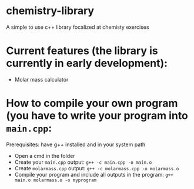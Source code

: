 # chemistry-library
A simple to use c++ library focalized at chemisty exercises

# Current features (the library is currently in early development):
- Molar mass calculator



# How to compile your own program (you have to write your program into `main.cpp`:

Prerequisites: have g++ installed and in your system path

- Open a cmd in the folder
- Create your `main.cpp` output: `g++ -c main.cpp -o main.o`
- Create `molarmass.cpp` output: `g++ -c molarmass.cpp -o molarmass.o`
- Compile your program and include all outputs in the program: `g++ main.o molarmass.o -o myprogram`

